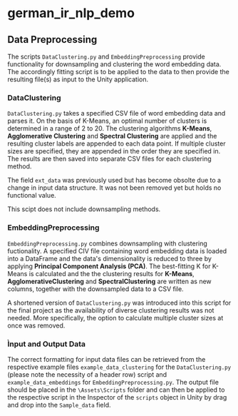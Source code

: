 # german_ir_nlp_demo

## Data Preprocessing

The scripts `DataClustering.py` and  `EmbeddingPreprocessing` provide functionality for downsampling and clustering the word embedding data. The accordingly fitting script is to be applied to the data to then provide the resulting file(s) as input to the Unity application.

### DataClustering

`DataClustering.py` takes a specified CSV file of word embedding data and parses it. On the basis of K-Means, an optimal number of clusters is determined in a range of 2 to 20. The clustering algorithms **K-Means**, **Agglomerative Clustering** and **Spectral Clustering** are applied and the resulting cluster labels are appended to each data point. If multiple cluster sizes are specified, they are appended in the order they are specified in. The results are then saved into separate CSV files for each clustering method.  

The field `ext_data` was previously used but has become obsolte due to a change in input data structure. It was not been removed yet but holds no functional value.

This scipt does not include downsampling methods. 

### EmbeddingPreprocessing

`EmbeddingPreprocessing.py` combines downsampling with clustering fuctionality. A specified CIV file containing word embedding data is loaded into a DataFrame and the data's dimensionality is reduced to three by applying **Principal Component Analysis (PCA)**. 
The best-fitting K for K-Means is calculated and the the clustering results for **K-Means**, **AgglomerativeClustering** and **SpectralClustering** are written as new columns, together with the downsampled data to a CSV file.

A shortened version of `DataClustering.py` was introduced into this script for the final project as the availability of diverse clustering results was not needed. More specifically, the option to calculate multiple cluster sizes at once was removed. 

### Ìnput and Output Data
The correct formatting for input data files can be retrieved from the respective example files `example_data_clustering` for the `DataClustering.py` (please note the necessity of a header row) script and `example_data_embeddings` for `EmbeddingPreprocessing.py`.
The output file should be placed in the `\Assets\Scripts` folder and can then be applied to the respective script in the Inspector of the `scripts` object in Unity by drag and drop into the `Sample_data` field.